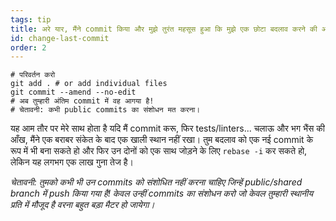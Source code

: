 ```yaml
---
tags: tip
title: अरे यार, मैंने commit किया और मुझे तुरंत महसूस हुआ कि मुझे एक छोटा बदलाव करने की आवश्यकता है!
id: change-last-commit
order: 2
---
```


```git
# परिवर्तन करो
git add . # or add individual files
git commit --amend --no-edit
# अब तुम्हारी अंतिम commit में वह आगया है!
# चेतावनी: कभी public commits का संशोधन मत करना।
```

यह आम तौर पर मेरे साथ होता है यदि मैं commit करू, फिर tests/linters... चलाऊ और भग भैंस की आँख, मैंने एक बराबर संकेत के बाद एक खाली स्थान नहीं रखा। तुम बदलाव को एक नई commit के रूप में भी बना सकते हो और फिर उन दोनों को एक साथ जोड़ने के लिए `rebase -i` कर सकते हो, लेकिन यह लगभग एक लाख गुना तेज है।

*चेतावनी: तुमको कभी भी उन commits को संशोधित नहीं करना चाहिए जिन्हें public/shared branch में push किया गया है! केवल उन्हीं commits का संशोधन करो जो केवल तुम्हारी स्थानीय प्रति में मौजूद है वरना बहुत बड़ा मैटर हो जायेगा।*